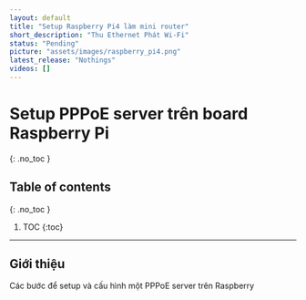 ```yaml
---
layout: default
title: "Setup Raspberry Pi4 làm mini router"
short_description: "Thu Ethernet Phát Wi-Fi"
status: "Pending"
picture: "assets/images/raspberry_pi4.png"
latest_release: "Nothings"
videos: []
---
```


# Setup PPPoE server trên board Raspberry Pi

{: .no_toc }

## Table of contents
{: .no_toc }

1. TOC
{:toc}

-----------------------------------
## Giới thiệu

Các bước để setup và cấu hình một PPPoE server trên Raspberry
